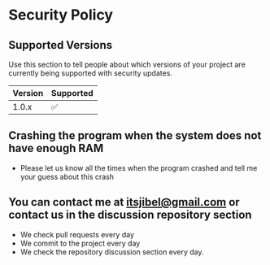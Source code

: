 # Security Policy

## Supported Versions

Use this section to tell people about which versions of your project are
currently being supported with security updates.

| Version | Supported          |
| ------- | ------------------ |
| 1.0.x   |         ✅         |

## Crashing the program when the system does not have enough RAM

+ Please let us know all the times when the program crashed and tell me your guess about this crash

## You can contact me at itsjibel@gmail.com or contact us in the discussion repository section

+ We check pull requests every day
+ We commit to the project every day
+ We check the repository discussion section every day.
